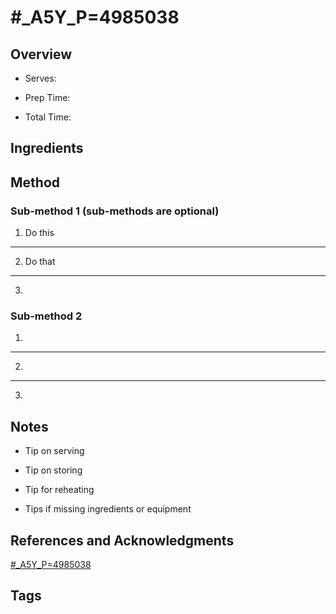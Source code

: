 # #_A5Y_P=4985038

## Overview

- Serves:

- Prep Time:

- Total Time:

## Ingredients



## Method

### Sub-method 1 (sub-methods are optional)

1. Do this
---
2. Do that
---
3.

### Sub-method 2

1.
---
2.
---
3.

## Notes

- Tip on serving

- Tip on storing

- Tip for reheating

- Tips if missing ingredients or equipment

## References and Acknowledgments

[#_A5Y_P=4985038](http://newleafwellness.biz/2015/08/17/31-freezer-prep-sessions-that-will-change-your-life/#_a5y_p=4985038)

## Tags


